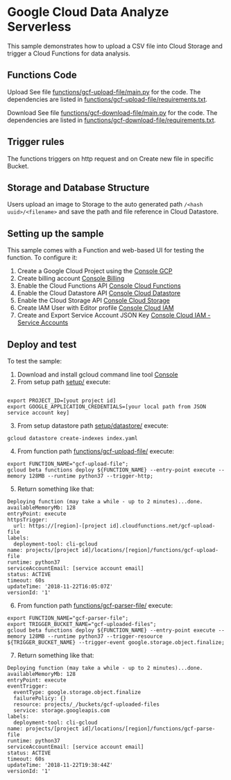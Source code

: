 # Google Cloud Data Analyze Serverless

This sample demonstrates how to upload a CSV file into Cloud Storage and trigger a Cloud Functions for data analysis.


## Functions Code

Upload
See file [functions/gcf-upload-file/main.py](functions/gcf-upload-file/main.py) for the code.
The dependencies are listed in [functions/gcf-upload-file/requirements.txt](functions/gcf-upload-file/requirements.txt).

Download
See file [functions/gcf-download-file/main.py](functions/gcf-download-file/main.py) for the code.
The dependencies are listed in [functions/gcf-download-file/requirements.txt](functions/gcf-download-file/requirements.txt).


## Trigger rules

The functions triggers on http request and on Create new file in specific Bucket.


## Storage and Database Structure

Users upload an image to Storage to the auto generated path `/<hash uuid>/<filename>` and save the path and file reference in Cloud Datastore.

## Setting up the sample

This sample comes with a Function and web-based UI for testing the function. To configure it:

 1. Create a Google Cloud Project using the [Console GCP](https://console.cloud.google.com)
 1. Create billing account [Console Billing](https://console.cloud.google.com/billing/)
 1. Enable the Cloud Functions API [Console Cloud Functions](https://console.cloud.google.com/functions/)
 1. Enable the Cloud Datastore API [Console Cloud Datastore](https://console.cloud.google.com/datastore/)
 1. Enable the Cloud Storage API [Console Cloud Storage](https://console.cloud.google.com/storage/)
 1. Create IAM User with Editor profile [Console Cloud IAM](https://console.cloud.google.com/iam-admin/)
 1. Create and Export Service Account JSON Key [Console Cloud IAM - Service Accounts](https://console.cloud.google.com/iam-admin/serviceaccounts/)
 
## Deploy and test

To test the sample:
 1. Download and install gcloud command line tool [Console](https://cloud.google.com/sdk/install)
 2. From setup path [setup/](setup/) execute:
 ```
 
 export PROJECT_ID=[yout project id]
 export GOOGLE_APPLICATION_CREDENTIALS=[your local path from JSON service account key]
 
 ```
 3. From setup datastore path [setup/datastore/](setup/datastore) execute:
 ```
 gcloud datastore create-indexes index.yaml
 ``` 
 
 4. From function path [functions/gcf-upload-file/](functions/gcf-upload-file/) execute:
 ```
 export FUNCTION_NAME="gcf-upload-file";
 gcloud beta functions deploy ${FUNCTION_NAME} --entry-point execute --memory 128MB --runtime python37 --trigger-http;
 ```
 5. Return something like that:
```
Deploying function (may take a while - up to 2 minutes)...done.                                                                                                                                            
availableMemoryMb: 128
entryPoint: execute
httpsTrigger:
  url: https://[region]-[project id].cloudfunctions.net/gcf-upload-file
labels:
  deployment-tool: cli-gcloud
name: projects/[project id]/locations/[region]/functions/gcf-upload-file
runtime: python37
serviceAccountEmail: [service account email]
status: ACTIVE
timeout: 60s
updateTime: '2018-11-22T16:05:07Z'
versionId: '1'
```
 6. From function path [functions/gcf-parser-file/](functions/gcf-parser-file/) execute:
 ```
 export FUNCTION_NAME="gcf-parser-file";
 export TRIGGER_BUCKET_NAME="gcf-uploaded-files";
 gcloud beta functions deploy ${FUNCTION_NAME} --entry-point execute --memory 128MB --runtime python37 --trigger-resource ${TRIGGER_BUCKET_NAME} --trigger-event google.storage.object.finalize;
 ```
 7. Return something like that:
```
Deploying function (may take a while - up to 2 minutes)...done.                                                                                                                                            
availableMemoryMb: 128
entryPoint: execute
eventTrigger:
  eventType: google.storage.object.finalize
  failurePolicy: {}
  resource: projects/_/buckets/gcf-uploaded-files
  service: storage.googleapis.com
labels:
  deployment-tool: cli-gcloud
name: projects/[project id]/locations/[region]/functions/gcf-parse-file
runtime: python37
serviceAccountEmail: [service account email]
status: ACTIVE
timeout: 60s
updateTime: '2018-11-22T19:38:44Z'
versionId: '1'
```
